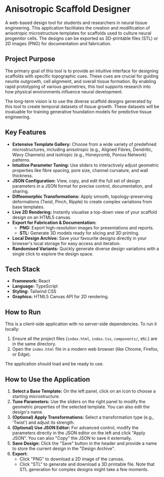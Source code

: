 # Anisotropic Scaffold Designer

A web-based design tool for students and researchers in neural tissue engineering. This application facilitates the creation and modification of anisotropic microstructure templates for scaffolds used to culture neural progenitor cells. The designs can be exported as 3D-printable files (STL) or 2D images (PNG) for documentation and fabrication.

## Project Purpose

The primary goal of this tool is to provide an intuitive interface for designing scaffolds with specific topographic cues. These cues are crucial for guiding neurite outgrowth, cell alignment, and overall tissue formation. By enabling rapid prototyping of various geometries, this tool supports research into how physical environments influence neural development.

The long-term vision is to use the diverse scaffold designs generated by this tool to create temporal datasets of tissue growth. These datasets will be invaluable for training generative foundation models for predictive tissue engineering.

## Key Features

-   **Extensive Template Gallery:** Choose from a wide variety of predefined microstructures, including anisotropic (e.g., Aligned Fibres, Dendritic, Wavy Channels) and isotropic (e.g., Honeycomb, Porous Network) patterns.
-   **Intuitive Parameter Tuning:** Use sliders to interactively adjust geometric properties like fibre spacing, pore size, channel curvature, and wall thickness.
-   **JSON Configuration:** View, copy, and edit the full set of design parameters in a JSON format for precise control, documentation, and sharing.
-   **Diffeomorphic Transformations:** Apply smooth, topology-preserving deformations (Twist, Pinch, Ripple) to create complex variations from base templates.
-   **Live 2D Rendering:** Instantly visualise a top-down view of your scaffold design on an HTML5 canvas.
-   **Export for Fabrication & Documentation:**
    -   **PNG:** Export high-resolution images for presentations and reports.
    -   **STL:** Generate 3D models ready for slicing and 3D printing.
-   **Local Design Archive:** Save your favourite designs directly in your browser's local storage for easy access and iteration.
-   **Randomised Variants:** Quickly generate diverse design variations with a single click to explore the design space.

## Tech Stack

-   **Framework:** React
-   **Language:** TypeScript
-   **Styling:** Tailwind CSS
-   **Graphics:** HTML5 Canvas API for 2D rendering.

## How to Run

This is a client-side application with no server-side dependencies. To run it locally:

1.  Ensure all the project files (`index.html`, `index.tsx`, `components/`, etc.) are in the same directory.
2.  Open the `index.html` file in a modern web browser (like Chrome, Firefox, or Edge).

The application should load and be ready to use.

## How to Use the Application

1.  **Select a Base Template:** On the left panel, click on an icon to choose a starting microstructure.
2.  **Tune Parameters:** Use the sliders on the right panel to modify the geometric properties of the selected template. You can also edit the design's name.
3.  **(Optional) Apply Transformations:** Select a transformation type (e.g., 'Twist') and adjust its strength.
4.  **(Optional) Use JSON Editor:** For advanced control, modify the parameters directly in the JSON editor on the left and click "Apply JSON". You can also "Copy" the JSON to save it externally.
5.  **Save Design:** Click the "Save" button in the header and provide a name to store the current design in the "Design Archive".
6.  **Export:**
    -   Click "PNG" to download a 2D image of the canvas.
    -   Click "STL" to generate and download a 3D printable file. Note that STL generation for complex designs might take a few moments.
